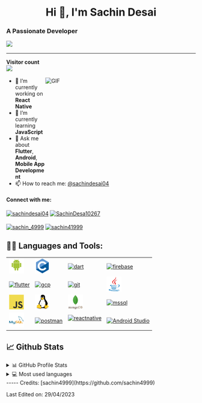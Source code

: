 <h1 align="center">Hi 👋, I'm Sachin Desai</h1>
<p align="left"> 

<h3 align="left">A Passionate Developer</h3>
<p align="left">
<img src="https://img.shields.io/badge/Lives-Canada-blueviolet" />
  
<hr>
<p align="left"> 
  <b>Visitor count</b><br>
  <img src="https://profile-counter.glitch.me/sachin4999/count.svg" />
  </br>
</p>

<img align="right" alt="GIF" src="https://www.lambdatest.com/resources/images/news24.gif?raw=true" width="400" height="260" />

- 🔭 I’m currently working on **React Native** 
- 🌱 I’m currently learning **JavaScript**
- 💬 Ask me about **Flutter**, **Android**, **Mobile App Development**
- 📫 How to reach me: [@sachindesai04](https://www.linkedin.com/in/sachindesai04/)
  
<h4 lign="left">Connect with me:</h4>
<p align="left">

<a href="https://linkedin.com/in/sachindesai04" target="blank" style="none" >
<img align="center" src="https://img.shields.io/badge/Sachin Desai-0077B5?&logo=linkedin&logoColor=white&link=https://www.linkedin.com/in/sachindesai04/" alt="sachindesai04" /></a>

<a href="https://twitter.com/@SachinDesa10267" target="_blank" style="none" >
<img align="center" src="https://img.shields.io/badge/SachinDesa10267-1DA1F2?&logo=twitter&logoColor=white&link=https://twitter.com/SachinDesa10267" alt="SachinDesa10267" /></a> 
<br> 
  
<br>
<a href="https://instagram.com/sachin_4999/?igshid=YmMyMTA2M2Y%3D" target="blank" style="none" >
<img align="center" src="https://img.shields.io/badge/sachin_4999-E4405F?&logo=instagram&logoColor=white&link=https://instagram.com/sachin_4999/" alt="sachin_4999" /></a>

<a href="mailto:sachin41999@gmail.com" target="blank" style="none" >
  <img align="center" src="https://img.shields.io/badge/sachin41999@gmail.com-c14438?style=flat&logo=Gmail&color=white&link=mailto:sachin41999@gmail.com" alt="sachin41999" /></a>
</p>

## 👨‍💻 Languages and Tools:

<table>
    <tbody>
        <tr>
            <td><a href="https://developer.android.com" target="_blank" rel="noreferrer"> <img             src="https://raw.githubusercontent.com/devicons/devicon/master/icons/android/android-original-wordmark.svg" alt="android" width="40" height="40"/> </a>
            </td>
            <td><a href="https://www.cprogramming.com/" target="_blank" rel="noreferrer"> <img src="https://raw.githubusercontent.com/devicons/devicon/master/icons/c/c-original.svg" alt="c" width="40" height="40"/> </a>
            </td>
            <td> <a href="https://dart.dev" target="_blank" rel="noreferrer"> <img src="https://www.vectorlogo.zone/logos/dartlang/dartlang-icon.svg" alt="dart" width="40" height="40"/> </a> 
            </td>
            <td><a href="https://firebase.google.com/" target="_blank" rel="noreferrer"> <img src="https://www.vectorlogo.zone/logos/firebase/firebase-icon.svg" alt="firebase" width="40" height="40"/> </a> 
            </td>
        </tr>
        <tr>
            <td><a href="https://flutter.dev" target="_blank" rel="noreferrer"> <img src="https://www.vectorlogo.zone/logos/flutterio/flutterio-icon.svg" alt="flutter" width="40" height="40"/> </a> </td>
            <td><a href="https://cloud.google.com" target="_blank" rel="noreferrer"> <img src="https://www.vectorlogo.zone/logos/google_cloud/google_cloud-icon.svg" alt="gcp" width="40" height="40"/> </a> </td>
            <td> <a href="https://git-scm.com/" target="_blank" rel="noreferrer"> <img src="https://www.vectorlogo.zone/logos/git-scm/git-scm-icon.svg" alt="git" width="40" height="40"/> </a> </td>
            <td> <a href="https://www.java.com" target="_blank" rel="noreferrer"> <img src="https://raw.githubusercontent.com/devicons/devicon/master/icons/java/java-original.svg" alt="java" width="40" height="40"/> </a> 
            </td>
        </tr>
        <tr>
            <td> <a href="https://developer.mozilla.org/en-US/docs/Web/JavaScript" target="_blank" rel="noreferrer"> <img src="https://raw.githubusercontent.com/devicons/devicon/master/icons/javascript/javascript-original.svg" alt="javascript" width="40" height="40"/> </a> 
            </td>
            <td>  <a href="https://www.linux.org/" target="_blank" rel="noreferrer"> <img src="https://raw.githubusercontent.com/devicons/devicon/master/icons/linux/linux-original.svg" alt="linux" width="40" height="40"/> </a> 
            </td>
            <td><a href="https://www.mongodb.com/" target="_blank" rel="noreferrer"> <img src="https://raw.githubusercontent.com/devicons/devicon/master/icons/mongodb/mongodb-original-wordmark.svg" alt="mongodb" width="40" height="40"/> </a></td>
            <td><a href="https://www.microsoft.com/en-us/sql-server" target="_blank" rel="noreferrer"> <img src="https://www.svgrepo.com/show/303229/microsoft-sql-server-logo.svg" alt="mssql" width="40" height="40"/> </a> </td>
        </tr>
        <tr>
            <td>  <a href="https://www.mysql.com/" target="_blank" rel="noreferrer"> <img src="https://raw.githubusercontent.com/devicons/devicon/master/icons/mysql/mysql-original-wordmark.svg" alt="mysql" width="40" height="40"/> </a>
            </td>
            <td> <a href="https://postman.com" target="_blank" rel="noreferrer"> <img src="https://www.vectorlogo.zone/logos/getpostman/getpostman-icon.svg" alt="postman" width="40" height="40"/> </a> </td>
          <td> <a href="https://reactnative.dev/" target="_blank" rel="noreferrer"> <img src="https://reactnative.dev/img/header_logo.svg" alt="reactnative" width="40" height="40"/> </a> </p></td> 
          <td><a href="#"><img alt="Android Studio" title="Android Studio" height="28px"
                        src="https://i.imgur.com/6nJGNMN.png" /></a></td>

       
</table>

## 📈 Github Stats

<details>
  <summary>📊 GitHub Profile Stats</summary>
  <br/>
  <a href="https://github.com/sachin4999/github-readme-stats"><img alt="sachin4999's Github Stats" src="https://github-readme-stats.vercel.app/api?username=sachin4999&show_icons=true&title_color=fff&icon_color=79ff97&text_color=efefef&bg_color=24292e&count_private=true&hide=" /></a>
</details>

<details> 
  <summary>💻 Most used languages</summary>
  <br/>
  <a href="https://github.com/anuraghazra/github-readme-stats"><img alt="sachin4999's Top Languages" src="https://github-readme-stats.vercel.app/api/top-langs/?username=sachin4999&title_color=fff&icon_color=79ff97&text_color=efefef&bg_color=24292e&langs_count=10&layout=compact#" /></a>
  <br/>
</details>

</details>
-----
Credits: [sachin4999](https://github.com/sachin4999)

Last Edited on: 29/04/2023
    </body>
</html>
